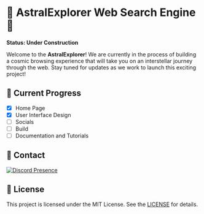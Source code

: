 # 🌌 AstralExplorer Web Search Engine 🚀

**Status: Under Construction**

Welcome to the **AstralExplorer**! We are currently in the process of building a cosmic browsing experience that will take you on an interstellar journey through the web. Stay tuned for updates as we work to launch this exciting project!

## 🚧 Current Progress

- [x] Home Page
- [x] User Interface Design
- [ ] Socials
- [ ] Build
- [ ] Documentation and Tutorials

## 🌠 Contact

[![Discord Presence](https://lanyard.cnrad.dev/api/1266113644643614803)](https://discord.com/users/1266113644643614803)

## 🌟 License

This project is licensed under the MIT License. See the [LICENSE](https://github.com/theveryheavy/AstralExplorer-WebBrowser/blob/main/LICENSE) for details.

